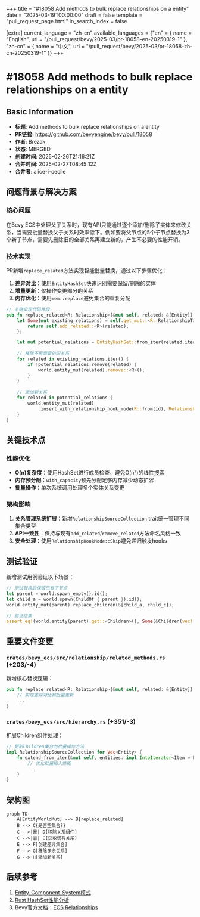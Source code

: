 +++
title = "#18058 Add methods to bulk replace relationships on a entity"
date = "2025-03-19T00:00:00"
draft = false
template = "pull_request_page.html"
in_search_index = false

[extra]
current_language = "zh-cn"
available_languages = {"en" = { name = "English", url = "/pull_request/bevy/2025-03/pr-18058-en-20250319-1" }, "zh-cn" = { name = "中文", url = "/pull_request/bevy/2025-03/pr-18058-zh-cn-20250319-1" }}
+++

# #18058 Add methods to bulk replace relationships on a entity

## Basic Information
- **标题**: Add methods to bulk replace relationships on a entity
- **PR链接**: https://github.com/bevyengine/bevy/pull/18058
- **作者**: Brezak
- **状态**: MERGED
- **创建时间**: 2025-02-26T21:16:21Z
- **合并时间**: 2025-02-27T08:45:12Z
- **合并者**: alice-i-cecile

## 问题背景与解决方案

### 核心问题
在Bevy ECS中处理父子关系时，现有API只能通过逐个添加/删除子实体来修改关系，当需要批量替换父子关系时效率低下。例如要将父节点的5个子节点替换为3个新子节点，需要先删除旧的全部关系再建立新的，产生不必要的性能开销。

### 技术实现
PR新增`replace_related`方法实现智能批量替换，通过以下步骤优化：
1. **差异对比**：使用`EntityHashSet`快速识别需要保留/删除的实体
2. **增量更新**：仅操作变更部分的关系
3. **内存优化**：使用`mem::replace`避免集合的重复分配

```rust
// 关键实现代码片段
pub fn replace_related<R: Relationship>(&mut self, related: &[Entity]) -> &mut Self {
    let Some(mut existing_relations) = self.get_mut::<R::RelationshipTarget>() else {
        return self.add_related::<R>(related);
    };

    let mut potential_relations = EntityHashSet::from_iter(related.iter().copied());
    
    // 移除不再需要的旧关系
    for related in existing_relations.iter() {
        if !potential_relations.remove(related) {
            world.entity_mut(related).remove::<R>();
        }
    }
    
    // 添加新关系
    for related in potential_relations {
        world.entity_mut(related)
            .insert_with_relationship_hook_mode(R::from(id), RelationshipHookMode::Skip);
    }
}
```

## 关键技术点

### 性能优化
- **O(n)复杂度**：使用HashSet进行成员检查，避免O(n²)的线性搜索
- **内存预分配**：`with_capacity`预先分配足够内存减少动态扩容
- **批量操作**：单次系统调用处理多个实体关系变更

### 架构影响
1. **关系管理系统扩展**：新增`RelationshipSourceCollection` trait统一管理不同集合类型
2. **API一致性**：保持与现有`add_related`/`remove_related`方法命名风格一致
3. **安全处理**：使用`RelationshipHookMode::Skip`避免递归触发hooks

## 测试验证
新增测试用例验证以下场景：
```rust
// 测试替换后保留已有子节点
let parent = world.spawn_empty().id();
let child_a = world.spawn(ChildOf { parent }).id();
world.entity_mut(parent).replace_children(&[child_a, child_c]);

// 验证结果
assert_eq!(world.entity(parent).get::<Children>(), Some(&Children(vec![child_a, child_c])));
```

## 重要文件变更

### `crates/bevy_ecs/src/relationship/related_methods.rs` (+203/-4)
新增核心替换逻辑：
```rust
pub fn replace_related<R: Relationship>(&mut self, related: &[Entity]) -> &mut Self {
    // 实现差异对比和批量更新
    ...
}
```

### `crates/bevy_ecs/src/hierarchy.rs` (+351/-3)
扩展Children组件处理：
```rust
// 更新Children集合的批量操作方法
impl RelationshipSourceCollection for Vec<Entity> {
    fn extend_from_iter(&mut self, entities: impl IntoIterator<Item = Entity>) {
        // 优化批量插入性能
        ...
    }
}
```

## 架构图

```mermaid
graph TD
    A[EntityWorldMut] --> B[replace_related]
    B --> C{是否空集合?}
    C -->|是| D[移除关系组件]
    C -->|否| E[获取现有关系]
    E --> F[创建差异集合]
    F --> G[移除多余关系]
    G --> H[添加新关系]
```

## 后续参考
1. [Entity-Component-System模式](https://en.wikipedia.org/wiki/Entity_component_system)
2. [Rust HashSet性能分析](https://doc.rust-lang.org/std/collections/struct.HashSet.html)
3. Bevy官方文档：[ECS Relationships](https://bevyengine.org/learn/ecs-relationships/)